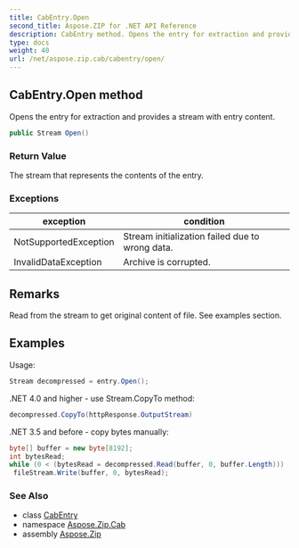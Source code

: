 ```yaml
---
title: CabEntry.Open
second_title: Aspose.ZIP for .NET API Reference
description: CabEntry method. Opens the entry for extraction and provides a stream with entry content
type: docs
weight: 40
url: /net/aspose.zip.cab/cabentry/open/
---
```

## CabEntry.Open method

Opens the entry for extraction and provides a stream with entry content.

```csharp
public Stream Open()
```

### Return Value

The stream that represents the contents of the entry.

### Exceptions

| exception | condition |
| --- | --- |
| NotSupportedException | Stream initialization failed due to wrong data. |
| InvalidDataException | Archive is corrupted. |

## Remarks

Read from the stream to get original content of file. See examples section.

## Examples

Usage:

```csharp
Stream decompressed = entry.Open();
```

.NET 4.0 and higher - use Stream.CopyTo method:

```csharp
decompressed.CopyTo(httpResponse.OutputStream)
```

.NET 3.5 and before - copy bytes manually:

```csharp
byte[] buffer = new byte[8192];
int bytesRead;
while (0 < (bytesRead = decompressed.Read(buffer, 0, buffer.Length)))
 fileStream.Write(buffer, 0, bytesRead);
```

### See Also

* class [CabEntry](../)
* namespace [Aspose.Zip.Cab](../../cabentry/)
* assembly [Aspose.Zip](../../../)


